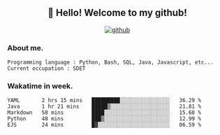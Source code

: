 <h2 align="center">👋 Hello! Welcome to my github! </h2>
<p align="center">
  <a href="https://github.com/usergwen"><img src="https://img.shields.io/badge/GitHub-24292e" alt="github"></a>
</p>

### About me.

```Plain Text
Programming language : Python, Bash, SQL, Java, Javascript, etc...
Current occupation : SDET
```
### Wakatime in week.

<!--START_SECTION:waka-->
```text
YAML       2 hrs 15 mins   █████████░░░░░░░░░░░░░░░░   36.29 % 
Java       1 hr 21 mins    █████▒░░░░░░░░░░░░░░░░░░░   21.81 % 
Markdown   58 mins         ████░░░░░░░░░░░░░░░░░░░░░   15.68 % 
Python     48 mins         ███▒░░░░░░░░░░░░░░░░░░░░░   12.99 % 
EJS        24 mins         █▓░░░░░░░░░░░░░░░░░░░░░░░   06.59 % 
```
<!--END_SECTION:waka-->
